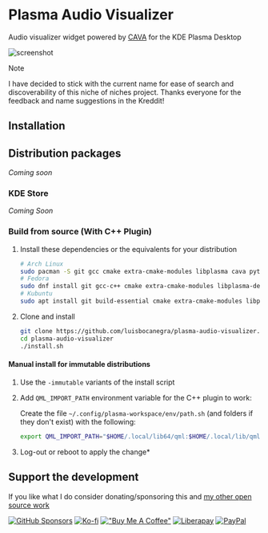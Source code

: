 
# Plasma Audio Visualizer

Audio visualizer widget powered by [CAVA](https://github.com/karlstav/cava) for the KDE Plasma Desktop

![screenshot](screenshots/screenshot.png)

> [!NOTE]
> I have decided to stick with the current name for ease of search and discoverability of this niche of niches project. Thanks everyone for the feedback and name suggestions in the Kreddit!

## Installation

## Distribution packages

*Coming soon*

### KDE Store

*Coming Soon*

### Build from source (With C++ Plugin)

1. Install these dependencies or the equivalents for your distribution

    ```sh
    # Arch Linux
    sudo pacman -S git gcc cmake extra-cmake-modules libplasma cava python-websockets
    # Fedora
    sudo dnf install git gcc-c++ cmake extra-cmake-modules libplasma-devel cava python3-websockets
    # Kubuntu
    sudo apt install git build-essential cmake extra-cmake-modules libplasma-dev cava python3-websockets
    ```

2. Clone and install

    ```sh
    git clone https://github.com/luisbocanegra/plasma-audio-visualizer.git
    cd plasma-audio-visualizer
    ./install.sh
    ```

#### Manual install for immutable distributions

1. Use the `-immutable` variants of the install script
2. Add `QML_IMPORT_PATH` environment variable for the C++ plugin to work:

    Create the file `~/.config/plasma-workspace/env/path.sh` (and folders if they don't exist) with the following:

    ```sh
    export QML_IMPORT_PATH="$HOME/.local/lib64/qml:$HOME/.local/lib/qml:$QML_IMPORT_PATH"
    ```

3. Log-out or reboot to apply the change*

## Support the development

If you like what I do consider donating/sponsoring this and [my other open source work](https://github.com/luisbocanegra?tab=repositories&q=&type=source)

[![GitHub Sponsors](https://img.shields.io/badge/GitHub_Sponsors-supporter?logo=githubsponsors&color=%2329313C)](https://github.com/sponsors/luisbocanegra) [![Ko-fi](https://img.shields.io/badge/Ko--fi-supporter?logo=ko-fi&logoColor=%23ffffff&color=%23467BEB)](https://ko-fi.com/luisbocanegra) [!["Buy Me A Coffee"](https://img.shields.io/badge/Buy%20Me%20a%20Coffe-supporter?logo=buymeacoffee&logoColor=%23282828&color=%23FF803F)](https://www.buymeacoffee.com/luisbocanegra) [![Liberapay](https://img.shields.io/badge/Liberapay-supporter?logo=liberapay&logoColor=%23282828&color=%23F6C814)](https://liberapay.com/luisbocanegra/) [![PayPal](https://img.shields.io/badge/PayPal-supporter?logo=paypal&logoColor=%23ffffff&color=%23003087)](https://www.paypal.com/donate/?hosted_button_id=Y5TMH3Z4YZRDA)
